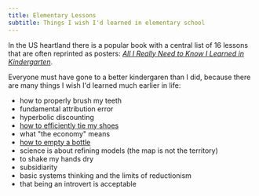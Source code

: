 ```yaml
---
title: Elementary Lessons
subtitle: Things I wish I'd learned in elementary school
---
```


In the US heartland there is a popular book with a central list of 16 lessons that are often reprinted as posters: _[All I Really Need to Know I Learned in Kindergarten](https://www.goodreads.com/book/show/34760.All_I_Really_Need_to_Know_I_Learned_in_Kindergarten)_.

Everyone must have gone to a better kindergaren than I did, because there are many things I wish I'd learned much earlier in life:

- how to properly brush my teeth
- fundamental attribution error
- hyperbolic discounting
- [how to efficiently tie my shoes](https://www.fieggen.com/shoelace/ianknot.htm)
- what "the economy" means
- [how to empty a bottle](https://physics.stackexchange.com/questions/150503/emptying-a-bottle-faster-by-swirl)
- science is about refining models (the map is not the territory)
- to shake my hands dry
- subsidiarity
- basic systems thinking and the limits of reductionism
- that being an introvert is acceptable
